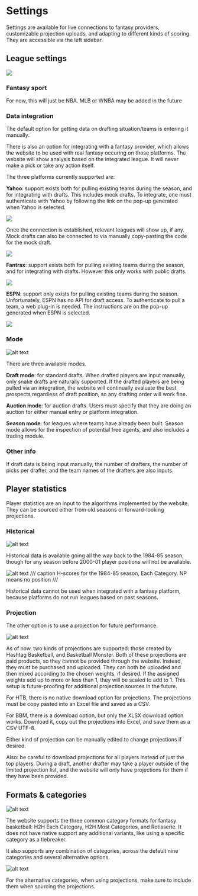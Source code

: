 # Settings

Settings are available for live connections to fantasy providers, customizable projection uploads, and adapting to different kinds of scoring. They are accessible via the left sidebar.

## League settings

![](img/lsettings.png)

### Fantasy sport

For now, this will just be NBA. MLB or WNBA may be added in the future

### Data integration 

The default option for getting data on drafting situation/teams is entering it manually. 

There is also an option for integrating with a fantasy provider, which allows the website to be used with real fantasy occuring on those platforms. The website will show analysis based on the integrated league. It will never make a pick or take any action itself. 

The three platforms currently supported are: 

**Yahoo**: support exists both for pulling existing teams during the season, and for integrating with drafts. This includes mock drafts. To integrate, one must authenticate with Yahoo by following the link on the pop-up generated when Yahoo is selected.

![](img/yahoopop.png)

Once the connection is established, relevant leagues will show up, if any. Mock drafts can also be connected to via manually copy-pasting the code for the mock draft.

![](img/yahoosettings.png)

**Fantrax**: support exists both for pulling existing teams during the season, and for integrating with drafts. However this only works with public drafts. 

![](img/fantraxsettings.png)

**ESPN**: support only exists for pulling existing teams during the season. Unfortunately, ESPN has no API for draft access. To authenticate to pull a team, a web plug-in is needed. The instructions are on the pop-up generated when ESPN is selected. 

![](img/espnpop.png)

### Mode 

![alt text](img/mode.png)

There are three available modes. 

**Draft mode**: for standard drafts. When drafted players are input manually, only snake drafts are naturally supported. If the drafted players are being pulled via an integration, the website will continually evaluate the best prospects regardless of draft position, so any drafting order will work fine. 

**Auction mode**: for auction drafts. Users must specify that they are doing an auction for either manual entry or platform integration.

**Season mode**: for leagues where teams have already been built. Season mode allows for the inspection of potential free agents, and also includes a trading module. 

### Other info

If draft data is being input manually, the number of drafters, the number of picks per drafter, and the team names of the drafters are also inputs. 

## Player statistics 

Player statistics are an input to the algorithms implemented by the website. They can be sourced either from old seasons or forward-looking projections.

### Historical 

![alt text](img/historical.png)

Historical data is available going all the way back to the 1984-85 season, though for any season before 2000-01 player positions will not be available. 

![alt text](img/1984-85.png)
/// caption
H-scores for the 1984-85 season, Each Category. NP means no position
///

Historical data cannot be used when integrated with a fantasy platform, because platforms do not run leagues based on past seasons.  

### Projection

The other option is to use a projection for future performance. 

![alt text](img/projections.png)

As of now, two kinds of projections are supported: those created by Hashtag Basketball, and Basketball Monster. Both of these projections are paid products, so they cannot be provided through the website. Instead, they must be purchased and uploaded. They can both be uploaded and then mixed according to the chosen weights, if desired. If the assigned weights add up to more or less than 1, they will be scaled to add to 1. This setup is future-proofing for additional projection sources in the future.

For HTB, there is no native download option for projections. The projections must be copy pasted into an Excel file and saved as a CSV.

For BBM, there is a download option, but only the XLSX download option works. Download it, copy out the projections into Excel, and save them as a CSV UTF-8.

Either kind of projection can be manually edited to change projections if desired. 

Also: be careful to download projections for all players instead of just the top players. During a draft, another drafter may take a player outside of the limited projection list, and the website will only have projections for them if they have been provided. 

## Formats & categories

![alt text](img/formats.png)

The website supports the three common category formats for fantasy basketball: H2H Each Category, H2H Most Categories, and Rotisserie. It does not have native support any additional variants, like using a specific category as a tiebreaker. 

It also supports any combination of categories, across the default nine categories and several alternative options.

![alt text](img/categories.png)

For the alternative categories, when using projections, make sure to include them when sourcing the projections. 